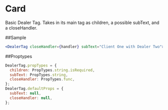 # Card

Basic Dealer Tag. Takes in its main tag as children, a possible subText, and a closeHandler.

##Sample

```jsx　
<DealerTag closeHandler={handler} subText="Client One with Dealer Two">Bank name</DealerTag>
```

##Proptypes
```jsx
DealerTag.propTypes = {
  children: PropTypes.string.isRequired,
  subText: PropTypes.string,
  closeHandler: PropTypes.func,
};
DealerTag.defaultProps = {
  subText: null,
  closeHandler: null,
};
```
